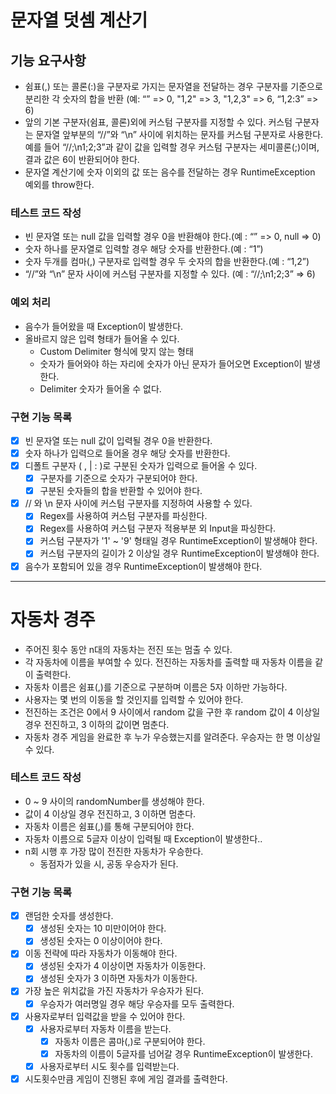 # 문자열 덧셈 계산기
## 기능 요구사항
* 쉼표(,) 또는 콜론(:)을 구분자로 가지는 문자열을 전달하는 경우 구분자를 기준으로 분리한 각 숫자의 합을 반환 (예: “” => 0, "1,2" => 3, "1,2,3" => 6, “1,2:3” => 6)
* 앞의 기본 구분자(쉼표, 콜론)외에 커스텀 구분자를 지정할 수 있다. 커스텀 구분자는 문자열 앞부분의 “//”와 “\n” 사이에 위치하는 문자를 커스텀 구분자로 사용한다. 예를 들어 “//;\n1;2;3”과 같이 값을 입력할 경우 커스텀 구분자는 세미콜론(;)이며, 결과 값은 6이 반환되어야 한다.
* 문자열 계산기에 숫자 이외의 값 또는 음수를 전달하는 경우 RuntimeException 예외를 throw한다.

### 테스트 코드 작성
* 빈 문자열 또는 null 값을 입력할 경우 0을 반환해야 한다.(예 : “” => 0, null => 0)
* 숫자 하나를 문자열로 입력할 경우 해당 숫자를 반환한다.(예 : “1”)
* 숫자 두개를 컴마(,) 구분자로 입력할 경우 두 숫자의 합을 반환한다.(예 : “1,2”)
* “//”와 “\n” 문자 사이에 커스텀 구분자를 지정할 수 있다. (예 : “//;\n1;2;3” => 6)

### 예외 처리
* 음수가 들어왔을 때 Exception이 발생한다.
* 올바르지 않은 입력 형태가 들어올 수 있다.
  * Custom Delimiter 형식에 맞지 않는 형태
  * 숫자가 들어와야 하는 자리에 숫자가 아닌 문자가 들어오면 Exception이 발생한다.
  * Delimiter 숫자가 들어올 수 없다.
 
### 구현 기능 목록
- [x] 빈 문자열 또는 null 값이 입력될 경우 0을 반환한다.
- [x] 숫자 하나가 입력으로 들어올 경우 해당 숫자를 반환한다.
- [x] 디폴트 구분자 ( , | : )로 구분된 숫자가 입력으로 들어올 수 있다.
  - [x] 구분자를 기준으로 숫자가 구분되어야 한다.
  - [x] 구분된 숫자들의 합을 반환할 수 있어야 한다.
- [x] // 와 \\n 문자 사이에 커스텀 구분자를 지정하여 사용할 수 있다.
  - [x] Regex를 사용하여 커스텀 구분자를 파싱한다.
  - [x] Regex를 사용하여 커스텀 구분자 적용부분 외 Input을 파싱한다.
  - [x] 커스텀 구분자가 '1' ~ '9' 형태일 경우 RuntimeException이 발생해야 한다.
  - [x] 커스텀 구분자의 길이가 2 이상일 경우 RuntimeException이 발생해야 한다.
- [x] 음수가 포함되어 있을 경우 RuntimeException이 발생해야 한다.

*****

# 자동차 경주
* 주어진 횟수 동안 n대의 자동차는 전진 또는 멈출 수 있다.
* 각 자동차에 이름을 부여할 수 있다. 전진하는 자동차를 출력할 때 자동차 이름을 같이 출력한다.
* 자동차 이름은 쉼표(,)를 기준으로 구분하며 이름은 5자 이하만 가능하다.
* 사용자는 몇 번의 이동을 할 것인지를 입력할 수 있어야 한다.
* 전진하는 조건은 0에서 9 사이에서 random 값을 구한 후 random 값이 4 이상일 경우 전진하고, 3 이하의 값이면 멈춘다.
* 자동차 경주 게임을 완료한 후 누가 우승했는지를 알려준다. 우승자는 한 명 이상일 수 있다.


### 테스트 코드 작성
* 0 ~ 9 사이의 randomNumber를 생성해야 한다.
* 값이 4 이상일 경우 전진하고, 3 이하면 멈춘다.
* 자동차 이름은 쉼표(,)를 통해 구분되어야 한다.
* 자동차 이름으로 5글자 이상이 입력될 때 Exception이 발생한다..
* n회 시행 후 가장 많이 전진한 자동차가 우승한다.
  * 동점자가 있을 시, 공동 우승자가 된다.

### 구현 기능 목록
- [x] 랜덤한 숫자를 생성한다.
  - [x] 생성된 숫자는 10 미만이어야 한다.
  - [x] 생성된 숫자는 0 이상이어야 한다.
- [x] 이동 전략에 따라 자동차가 이동해야 한다.
  - [x] 생성된 숫자가 4 이상이면 자동차가 이동한다.
  - [x] 생성된 숫자가 3 이하면 자동차가 이동한다.
- [x] 가장 높은 위치값을 가진 자동차가 우승자가 된다.
  - [x] 우승자가 여러명일 경우 해당 우승자를 모두 출력한다.
- [x] 사용자로부터 입력값을 받을 수 있어야 한다.
  - [x] 사용자로부터 자동차 이름을 받는다.
    - [x] 자동차 이름은 콤마(,)로 구분되어야 한다.
    - [x] 자동차의 이름이 5글자를 넘어갈 경우 RuntimeException이 발생한다.
  - [x] 사용자로부터 시도 횟수를 입력받는다.
- [x] 시도횟수만큼 게임이 진행된 후에 게임 결과를 출력한다.